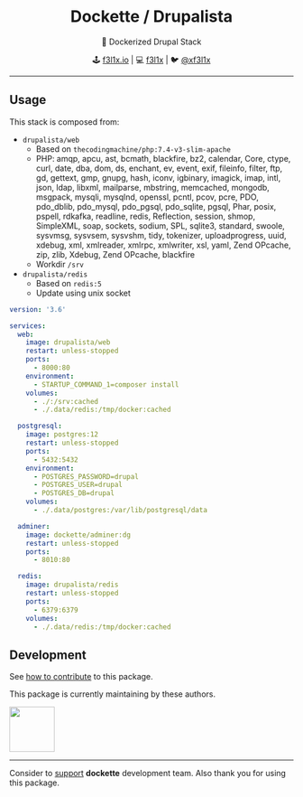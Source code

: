 <h1 align=center>Dockette / Drupalista</h1>

<p align=center>
   🐳 Dockerized Drupal Stack
</p>

<p align=center>
🕹 <a href="https://f3l1x.io">f3l1x.io</a> | 💻 <a href="https://github.com/f3l1x">f3l1x</a> | 🐦 <a href="https://twitter.com/xf3l1x">@xf3l1x</a>
</p>

-----

## Usage

This stack is composed from:

- `drupalista/web`
  - Based on `thecodingmachine/php:7.4-v3-slim-apache`
  - PHP: amqp, apcu, ast, bcmath, blackfire, bz2, calendar, Core, ctype, curl, date, dba, dom, ds, enchant, ev, event, exif, fileinfo, filter, ftp, gd, gettext, gmp, gnupg, hash, iconv, igbinary, imagick, imap, intl, json, ldap, libxml, mailparse, mbstring, memcached, mongodb, msgpack, mysqli, mysqlnd, openssl, pcntl, pcov, pcre, PDO, pdo_dblib, pdo_mysql, pdo_pgsql, pdo_sqlite, pgsql, Phar, posix, pspell, rdkafka, readline, redis, Reflection, session, shmop, SimpleXML, soap, sockets, sodium, SPL, sqlite3, standard, swoole, sysvmsg, sysvsem, sysvshm, tidy, tokenizer, uploadprogress, uuid, xdebug, xml, xmlreader, xmlrpc, xmlwriter, xsl, yaml, Zend OPcache, zip, zlib, Xdebug, Zend OPcache, blackfire
  - Workdir `/srv`
- `drupalista/redis`
  - Based on `redis:5`
  - Update using unix socket

```yaml
version: '3.6'

services:
  web:
    image: drupalista/web
    restart: unless-stopped
    ports:
      - 8000:80
    environment:
      - STARTUP_COMMAND_1=composer install
    volumes:
      - ./:/srv:cached
      - ./.data/redis:/tmp/docker:cached

  postgresql:
    image: postgres:12
    restart: unless-stopped
    ports:
      - 5432:5432
    environment:
      - POSTGRES_PASSWORD=drupal
      - POSTGRES_USER=drupal
      - POSTGRES_DB=drupal
    volumes:
      - ./.data/postgres:/var/lib/postgresql/data

  adminer:
    image: dockette/adminer:dg
    restart: unless-stopped
    ports:
      - 8010:80

  redis:
    image: drupalista/redis
    restart: unless-stopped
    ports:
      - 6379:6379
    volumes:
      - ./.data/redis:/tmp/docker:cached
```

## Development

See [how to contribute](https://contributte.org/contributing.html) to this package.

This package is currently maintaining by these authors.

<a href="https://github.com/f3l1x">
    <img width="80" height="80" src="https://avatars2.githubusercontent.com/u/538058?v=3&s=80">
</a>

-----

Consider to [support](https://contributte.org/partners.html) **dockette** development team.
Also thank you for using this package.

